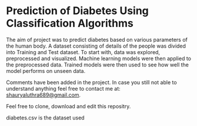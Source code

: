 # Prediction of Diabetes Using Classification Algorithms

The aim of project was to predict diabetes based on various parameters of the human body. A dataset consisting of details of the people was divided into Training and Test dataset. To start with, data was explored, preprocessed and visualized. Machine learning models were then applied to the preprocessed data. Trained models were then used to see how well the model performs on unseen data.

Comments have been added in the project. In case you still not able to understand anything feel free to contact me at: shauryaluthra689@gmail.com.

Feel free to clone, download and edit this repositry.

diabetes.csv is the dataset used
